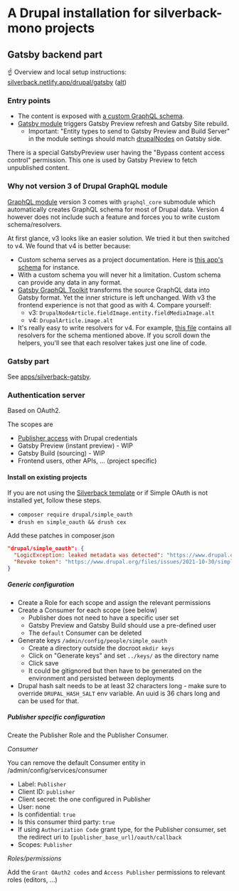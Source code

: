# A Drupal installation for silverback-mono projects

## Gatsby backend part

☝️ Overview and local setup instructions:
[silverback.netlify.app/drupal/gatsby](https://silverback.netlify.app/drupal/gatsby)
([alt](../silverback-website/docs/drupal/gatsby.mdx))

### Entry points

- The content is exposed with
  [a custom GraphQL schema](./web/modules/custom/silverback_gatsby_test).
- [Gatsby module](https://www.drupal.org/project/gatsby) triggers Gatsby Preview
  refresh and Gatsby Site rebuild.
  - Important: "Entity types to send to Gatsby Preview and Build Server" in the
    module settings should match
    [drupalNodes](../silverback-gatsby/src/gatsby-node-helpers/drupal-nodes.ts)
    on Gatsby side.

There is a special GatsbyPreview user having the "Bypass content access control"
permission. This one is used by Gatsby Preview to fetch unpublished content.

### Why not version 3 of Drupal GraphQL module

[GraphQL module](https://www.drupal.org/project/graphql) version 3 comes with
`graphql_core` submodule which automatically creates GraphQL schema for most of
Drupal data. Version 4 however does not include such a feature and forces you to
write custom schema/resolvers.

At first glance, v3 looks like an easier solution. We tried it but then switched
to v4. We found that v4 is better because:

- Custom schema serves as a project documentation. Here is
  [this app's schema](./web/modules/custom/silverback_gatsby_test/graphql/silverback_gatsby_test.graphqls)
  for instance.
- With a custom schema you will never hit a limitation. Custom schema can
  provide any data in any format.
- [Gatsby GraphQL Toolkit](https://github.com/gatsbyjs/gatsby-graphql-toolkit)
  transforms the source GraphQL data into Gatsby format. Yet the inner stricture
  is left unchanged. With v3 the frontend experience is not that good as with 4.
  Compare yourself:
  - v3: `DrupalNodeArticle.fieldImage.entity.fieldMediaImage.alt`
  - v4: `DrupalArticle.image.alt`
- It's really easy to write resolvers for v4. For example,
  [this file](./web/modules/custom/silverback_gatsby_test/src/Plugin/GraphQL/Schema/SilverbackGatsbyTestSchema.php)
  contains all resolvers for the schema mentioned above. If you scroll down the
  helpers, you'll see that each resolver takes just one line of code.

### Gatsby part

See [apps/silverback-gatsby](../silverback-gatsby).

### Authentication server

Based on OAuth2.

The scopes are

- [Publisher access](../../packages/npm/@amazeelabs/publisher/README.md#oauth2)
  with Drupal credentials
- Gatsby Preview (instant preview) - WIP
- Gatsby Build (sourcing) - WIP
- Frontend users, other APIs, ... (project specific)

#### Install on existing projects

If you are not using the
[Silverback template](https://github.com/AmazeeLabs/silverback-template) or if
Simple OAuth is not installed yet, follow these steps.

- `composer require drupal/simple_oauth`
- `drush en simple_oauth && drush cex`

Add these patches in composer.json

```json
"drupal/simple_oauth": {
  "LogicException: leaked metadata was detected": "https://www.drupal.org/files/issues/2023-01-17/logic_exception_leaked_metadata_was_detected-3334329-02.patch",
  "Revoke token": "https://www.drupal.org/files/issues/2021-10-30/simple_oauth-permit_logout_and_revoke_tokens-2945273-34.patch"
}
```

##### Generic configuration

- Create a Role for each scope and assign the relevant permissions
- Create a Consumer for each scope (see below)
  - Publisher does not need to have a specific user set
  - Gatsby Preview and Gatsby Build should use a pre-defined user
  - The `default` Consumer can be deleted
- Generate keys `/admin/config/people/simple_oauth`
  - Create a directory outside the docroot `mkdir keys`
  - Click on "Generate keys" and set `../keys/` as the directory name
  - Click save
  - It could be gitignored but then have to be generated on the environment and
    persisted between deployments
- Drupal hash salt needs to be at least 32 characters long - make sure to
  override `DRUPAL_HASH_SALT` env variable. An uuid is 36 chars long and can be
  used for that.

##### Publisher specific configuration

Create the Publisher Role and the Publisher Consumer.

_Consumer_

You can remove the default Consumer entity in /admin/config/services/consumer

- Label: `Publisher`
- Client ID: `publisher`
- Client secret: the one configured in Publisher
- User: none
- Is confidential: `true`
- Is this consumer third party: `true`
- If using `Authorization Code` grant type, for the Publisher consumer, set the
  redirect uri to `[publisher_base_url]/oauth/callback`
- Scopes: `Publisher`

_Roles/permissions_

Add the `Grant OAuth2 codes` and `Access Publisher` permissions to relevant
roles (editors, ...)
